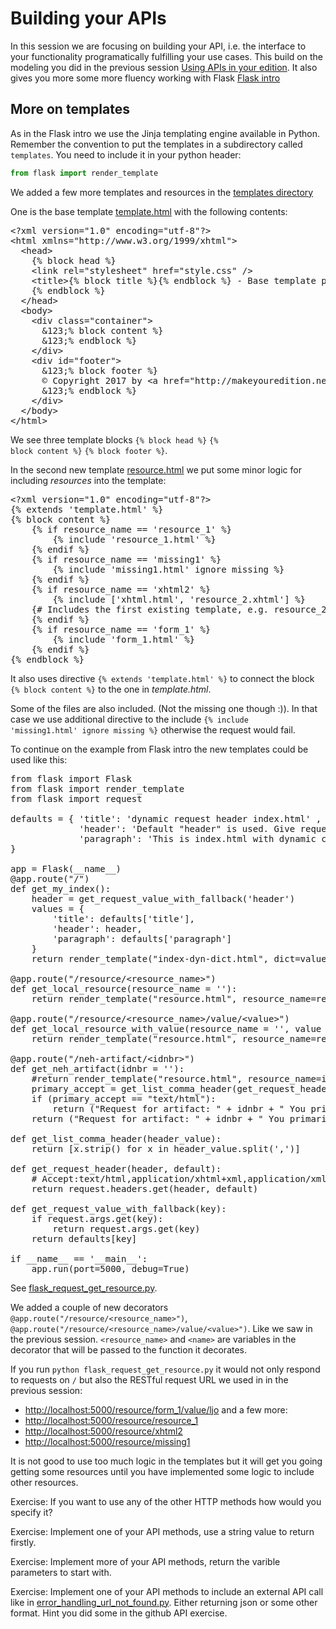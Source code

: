 # Building your APIs
In this session we are focusing on building your API, i.e. the interface to your functionality programatically fulfilling your use cases. This build on the modeling you did in the previous session [Using APIs in your edition](using_apis_edition.md). It also gives you more some more fluency working with Flask [Flask intro](flask_micro_framework.md)


## More on templates
As in the Flask intro we use the Jinja templating engine available in Python. Remember the convention to put the templates in a subdirectory called `templates`.
You need to include it in your python header:

```python
from flask import render_template
```

We added a few more templates and resources in the [templates directory](templates/)

One is the base template [template.html](templates/template.html) with the following contents:

<pre class="xml">
&lt;?xml version="1.0" encoding="utf-8"?&gt;
&lt;html xmlns="http://www.w3.org/1999/xhtml"&gt;
  &lt;head&gt;
    &#123;% block head %&#125;
    &lt;link rel="stylesheet" href="style.css" /&gt;
    &lt;title&gt;&#123;% block title %&#125;&#123;% endblock %&#125; - Base template page&lt;/title&gt;
    &#123;% endblock %&#125;
  &lt;/head&gt;
  &lt;body&gt;
    &lt;div class="container"&gt;
      &123;% block content %&#125;
      &123;% endblock %&#125;
    &lt;/div&gt;
    &lt;div id="footer"&gt;
      &123;% block footer %&#125;
      &copy; Copyright 2017 by &lt;a href="http://makeyouredition.net/"&gt;Make your edition&lt;/a&gt;.
      &123;% endblock %&#125;
    &lt;/div&gt;
  &lt;/body&gt;
&lt;/html&gt;
</pre>


We see three template blocks <code>&#123;% block head %&#125;</code> <code>&#123;% block content %&#125;</code> <code>&#123;% block footer %&#125;</code>.

In the second new template [resource.html](templates/resource.html) we put some minor logic for including _resources_ into the template: 

<pre class="xml">
&lt;?xml version="1.0" encoding="utf-8"?&gt;
&#123;% extends 'template.html' %&#125;
&#123;% block content %&#125;
    &#123;% if resource_name == 'resource_1' %&#125;
        &#123;% include 'resource_1.html' %&#125;
    &#123;% endif %&#125;
    &#123;% if resource_name == 'missing1' %&#125;
        &#123;% include 'missing1.html' ignore missing %&#125;
    &#123;% endif %&#125;
    &#123;% if resource_name == 'xhtml2' %&#125;
        &#123;% include ['xhtml.html', 'resource_2.xhtml'] %&#125;
	&#123;# Includes the first existing template, e.g. resource_2.xhtml #&#125;
    &#123;% endif %&#125;
    &#123;% if resource_name == 'form_1' %&#125;
        &#123;% include 'form_1.html' %&#125;
    &#123;% endif %&#125;
&#123;% endblock %&#125;
</pre>

It also uses directive <code>&#123;% extends 'template.html' %&#125;</code> to connect the block <code>&#123;% block content %&#125;</code> to the one in _template.html_.

Some of the files are also included. (Not the missing one though :)). In that case we use additional directive to the include <code>&#123;% include 'missing1.html' ignore missing %&#125;</code> otherwise the request would fail.

To continue on the example from Flask intro the new templates could be used like this:

<pre class="python">
from flask import Flask
from flask import render_template
from flask import request

defaults = &#123; 'title': 'dynamic request header index.html' ,
             'header': 'Default "header" is used. Give request parameter header with a value to change it.',
             'paragraph': 'This is index.html with dynamic contents in response to a request for / (ROOT) in flask_request.py'
&#125;

app = Flask(__name__)
@app.route("/")
def get_my_index():
    header = get_request_value_with_fallback('header')
    values = &#123;
        'title': defaults['title'],
        'header': header,
        'paragraph': defaults['paragraph'] 
    &#125;
    return render_template("index-dyn-dict.html", dict=values)

@app.route("/resource/&lt;resource_name&gt;")
def get_local_resource(resource_name = ''):
    return render_template("resource.html", resource_name=resource_name)

@app.route("/resource/&lt;resource_name&gt;/value/&lt;value&gt;")
def get_local_resource_with_value(resource_name = '', value = ''):
    return render_template("resource.html", resource_name=resource_name, value=value)

@app.route("/neh-artifact/&lt;idnbr&gt;")
def get_neh_artifact(idnbr = ''):
    #return render_template("resource.html", resource_name=idnbr)
    primary_accept = get_list_comma_header(get_request_header('Accept', ''))[0]
    if (primary_accept == "text/html"):
        return ("Request for artifact: " + idnbr + " You primarily want: " + primary_accept + " " + " but not available yet.", 404)
    return ("Request for artifact: " + idnbr + " You primarily want: " + primary_accept) 

def get_list_comma_header(header_value):
    return [x.strip() for x in header_value.split(',')]

def get_request_header(header, default):
    # Accept:text/html,application/xhtml+xml,application/xml;q=0.9,*/*;q=0.8
    return request.headers.get(header, default)

def get_request_value_with_fallback(key):
    if request.args.get(key):
        return request.args.get(key)
    return defaults[key]

if __name__ == '__main__':
    app.run(port=5000, debug=True)
</pre>

See [flask_request_get_resource.py](flask_request_get_resource.py).

We added a couple of new decorators `@app.route("/resource/<resource_name>")`, `@app.route("/resource/<resource_name>/value/<value>")`. Like we saw in the previous session. `<resource_name>` and `<name>` are variables in the decorator that will be passed to the function it decorates.

If you run `python flask_request_get_resource.py` it would not only respond to requests on `/` but also the RESTful request URL we used in in the previous session:

* <http://localhost:5000/resource/form_1/value/ljo>
and a few more: 
* <http://localhost:5000/resource/resource_1>
* <http://localhost:5000/resource/xhtml2>
* <http://localhost:5000/resource/missing1>

It is not good to use too much logic in the templates but it will get you going getting some resources until you have implemented some logic to include other resources.

Exercise: If you want to use any of the other HTTP methods how would you specify it?

Exercise: Implement one of your API methods, use a string value to return firstly.

Exercise: Implement more of your API methods, return the varible parameters to start with.

 
Exercise: Implement one of your API methods to include an external API call like in [error_handling_url_not_found.py](error_handling_url_not_found.py). Either returning json or some other format. Hint you did some in the github API exercise.
